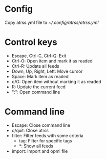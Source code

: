 
# Config

Copy atrss.yml file to  *~/.config/atrss/atrss.yml* 

# Control keys
  - Escape, Ctrl-C, Ctrl-Q: Exit
  - Ctrl-O: Open item and mark it as readed
  - Ctrl-R: Update all feeds
  - Down, Up, Right, Left: Move cursor
  - Space: Mark item as readed
  - o/O: Open item without marking it as readed
  - R: Update the current feed
  - ":": Open command line

# Command line
  - Escape: Close command line
  - q/quit: Close atrss
  - filter: Filter feeds with some criteria
    - tag: Filter for specific tags
    - *: Show all feeds
  - import: Import and opml file
